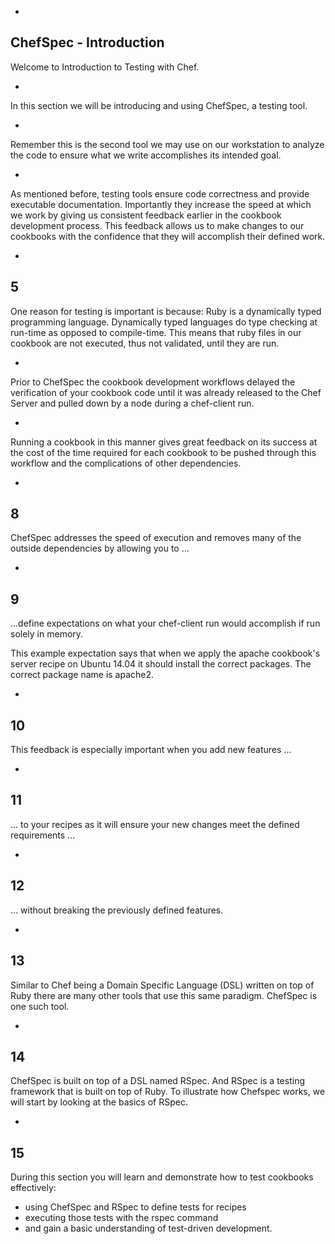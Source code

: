 -

## ChefSpec - Introduction

Welcome to Introduction to Testing with Chef.

-

In this section we will be introducing and using ChefSpec, a testing tool. 

-

Remember this is the second tool we may use on our workstation to analyze the code to ensure what we write accomplishes its intended goal.

-

As mentioned before, testing tools ensure code correctness and provide executable documentation. Importantly they increase the speed at which we work by giving us consistent feedback earlier in the cookbook development process. This feedback allows us to make changes to our cookbooks with the confidence that they will accomplish their defined work.

-
5
-

One reason for testing is important is because: Ruby is a dynamically typed programming language. Dynamically typed languages do type checking at run-time as opposed to compile-time. This means that ruby files in our cookbook are not executed, thus not validated, until they are run.

-

Prior to ChefSpec the cookbook development workflows delayed the verification of your cookbook code until it was already released to the Chef Server and pulled down by a node during a chef-client run. 

-

Running a cookbook in this manner gives great feedback on its success at the cost of the time required for each cookbook to be pushed through this workflow and the complications of other dependencies.

-
8
-

ChefSpec addresses the speed of execution and removes many of the outside dependencies by allowing you to ...

-
9
-

...define expectations on what your chef-client run would accomplish if run solely in memory.

This example expectation says that when we apply the apache cookbook's server recipe on Ubuntu 14.04 it should install the correct packages. The correct package name is apache2.

-
10
-

This feedback is especially important when you add new features ...

-
11
-

... to your recipes as it will ensure your new changes meet the defined requirements ...

-
12
-

... without breaking the previously defined features.

-
13
-

Similar to Chef being a Domain Specific Language (DSL) written on top of Ruby there are many other tools that use this same paradigm. ChefSpec is one such tool.

-
14
-

ChefSpec is built on top of a DSL named RSpec. And RSpec is a testing framework that is built on top of Ruby. To illustrate how Chefspec works, we will start by looking at the basics of RSpec.

-
15
-

During this section you will learn and demonstrate how to test cookbooks effectively:

* using ChefSpec and RSpec to define tests for recipes
* executing those tests with the rspec command
* and gain a basic understanding of test-driven development.
